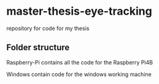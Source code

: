 # master-thesis-eye-tracking
repository for code for my thesis

## Folder structure
Raspberry-Pi contains all the code for the Raspberry Pi4B

Windows contain code for the windows working machine
